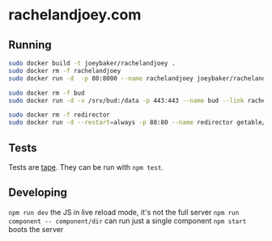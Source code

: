 # rachelandjoey.com


## Running
```bash
sudo docker build -t joeybaker/rachelandjoey .
sudo docker rm -f rachelandjoey
sudo docker run -d  -p 80:8000 --name rachelandjoey joeybaker/rachelandjoey
```

```bash
sudo docker rm -f bud
sudo docker run -d -v /srv/bud:/data -p 443:443 --name bud --link rachelandjoey:backend joeybaker/bud-tls
```

```bash
sudo docker rm -f redirector
sudo docker run -d --restart=always -p 80:80 --name redirector getable/https-redirect
```

## Tests
Tests are [tape](https://github.com/substack/tape). They can be run with `npm test`.

## Developing
`npm run dev` the JS in live reload mode, it's not the full server
`npm run component -- component/dir` can run just a single component
`npm start` boots the server
